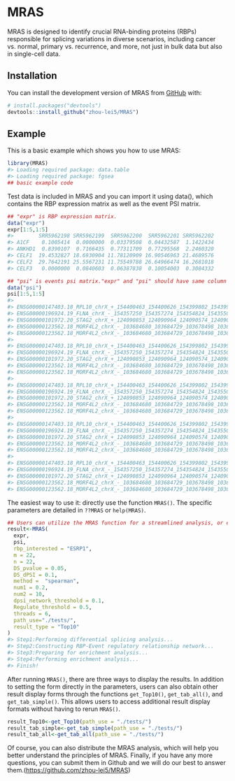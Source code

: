 
<!-- README.md is generated from README.Rmd. Please edit that file -->

# MRAS

<!-- badges: start -->
<!-- badges: end -->

MRAS is designed to identify crucial RNA-binding proteins (RBPs)
responsible for splicing variations in diverse scenarios, including
cancer vs. normal, primary vs. recurrence, and more, not just in bulk
data but also in single-cell data.

## Installation

You can install the development version of MRAS from
[GitHub](https://github.com/) with:

``` r
# install.packages("devtools")
devtools::install_github("zhou-lei5/MRAS")
```

## Example

This is a basic example which shows you how to use MRAS:

``` r
library(MRAS)
#> Loading required package: data.table
#> Loading required package: fgsea
## basic example code
```

Test data is included in MRAS and you can import it using data(), which
contains the RBP expression matrix as well as the event PSI matrix.

``` r
## "expr" is RBP expression matrix.
data("expr")
expr[1:5,1:5]
#>        SRR5962198 SRR5962199  SRR5962200  SRR5962201 SRR5962202
#> A1CF    0.1005414  0.0000000  0.03379508  0.04432587  1.1422434
#> ANKHD1  0.8390107  0.7166435  0.77311709  0.77295568  2.2460320
#> CELF1  19.4532827 18.6930904 11.78120909 16.90546963 21.4689576
#> CELF2  29.7642191 25.5567231 11.75549788 26.64966474 16.2681018
#> CELF3   0.0000000  0.0840603  0.06387838  0.10054003  0.3084332
```

``` r
## "psi" is events psi matrix."expr" and "psi" should have same column names.
data("psi")
psi[1:5,1:5]
#>                                                                                               SRR5962198
#> ENSG00000147403.18_RPL10_chrX_+_154400463_154400626_154399802_154399941_154400701_154400811        0.984
#> ENSG00000196924.19_FLNA_chrX_-_154357250_154357274_154354824_154355072_154357433_154357623         0.407
#> ENSG00000101972.20_STAG2_chrX_+_124090853_124090964_124090574_124090764_124094017_124094144        0.213
#> ENSG00000123562.18_MORF4L2_chrX_-_103684680_103684729_103678498_103678600_103685170_103685260      0.402
#> ENSG00000123562.18_MORF4L2_chrX_-_103684680_103684729_103678498_103678651_103685170_103685260      0.402
#>                                                                                               SRR5962199
#> ENSG00000147403.18_RPL10_chrX_+_154400463_154400626_154399802_154399941_154400701_154400811        0.969
#> ENSG00000196924.19_FLNA_chrX_-_154357250_154357274_154354824_154355072_154357433_154357623         0.399
#> ENSG00000101972.20_STAG2_chrX_+_124090853_124090964_124090574_124090764_124094017_124094144        0.213
#> ENSG00000123562.18_MORF4L2_chrX_-_103684680_103684729_103678498_103678600_103685170_103685260      0.402
#> ENSG00000123562.18_MORF4L2_chrX_-_103684680_103684729_103678498_103678651_103685170_103685260      0.000
#>                                                                                               SRR5962200
#> ENSG00000147403.18_RPL10_chrX_+_154400463_154400626_154399802_154399941_154400701_154400811        0.969
#> ENSG00000196924.19_FLNA_chrX_-_154357250_154357274_154354824_154355072_154357433_154357623         0.322
#> ENSG00000101972.20_STAG2_chrX_+_124090853_124090964_124090574_124090764_124094017_124094144        0.255
#> ENSG00000123562.18_MORF4L2_chrX_-_103684680_103684729_103678498_103678600_103685170_103685260      0.251
#> ENSG00000123562.18_MORF4L2_chrX_-_103684680_103684729_103678498_103678651_103685170_103685260      0.192
#>                                                                                               SRR5962201
#> ENSG00000147403.18_RPL10_chrX_+_154400463_154400626_154399802_154399941_154400701_154400811        0.978
#> ENSG00000196924.19_FLNA_chrX_-_154357250_154357274_154354824_154355072_154357433_154357623         0.463
#> ENSG00000101972.20_STAG2_chrX_+_124090853_124090964_124090574_124090764_124094017_124094144        0.172
#> ENSG00000123562.18_MORF4L2_chrX_-_103684680_103684729_103678498_103678600_103685170_103685260      0.173
#> ENSG00000123562.18_MORF4L2_chrX_-_103684680_103684729_103678498_103678651_103685170_103685260      0.322
#>                                                                                               SRR5962202
#> ENSG00000147403.18_RPL10_chrX_+_154400463_154400626_154399802_154399941_154400701_154400811        0.961
#> ENSG00000196924.19_FLNA_chrX_-_154357250_154357274_154354824_154355072_154357433_154357623         0.514
#> ENSG00000101972.20_STAG2_chrX_+_124090853_124090964_124090574_124090764_124094017_124094144        0.237
#> ENSG00000123562.18_MORF4L2_chrX_-_103684680_103684729_103678498_103678600_103685170_103685260      0.198
#> ENSG00000123562.18_MORF4L2_chrX_-_103684680_103684729_103678498_103678651_103685170_103685260      0.242
```

The easiest way to use it: directly use the function `MRAS()`. The
specific parameters are detailed in `??MRAS` or `help(MRAS)`.

``` r
## Users can utilize the MRAS function for a streamlined analysis, or execute individual steps separately if they prefer to have more control over specific aspects of the analysis.
result<-MRAS(
  expr,
  psi,
  rbp_interested = "ESRP1",
  m = 22,
  n = 22,
  DS_pvalue = 0.05,
  DS_dPSI = 0.1,
  method =  "spearman",
  num1 = 0.2,
  num2 = 10,
  dpsi_network_threshold = 0.1,
  Regulate_threshold = 0.5,
  threads = 6,
  path_use="./tests/",
  result_type = "Top10"
)
#> Step1:Performing differential splicing analysis...
#> Step2:Constructing RBP-Event regulatory relationship network...
#> Step3:Preparing for enrichment analysis...
#> Step4:Performing enrichment analysis...
#> Finish!
```

After running `MRAS()`, there are three ways to display the results. In
addition to setting the form directly in the parameters, users can also
obtain other result display forms through the functions `get_Top10()`,
`get_tab_all()`, and `get_tab_simple()`. This allows users to access
additional result display formats without having to rerun `MRAS()`.

``` r
result_Top10<-get_Top10(path_use = "./tests/")
result_tab_simple<-get_tab_simple(path_use = "./tests/")
result_tab_all<-get_tab_all(path_use = "./tests/")
```

Of course, you can also distribute the MRAS analysis, which will help
you better understand the principles of MRAS. Finally, if you have any
more questions, you can submit them in Github and we will do our best to
answer them.(<https://github.com/zhou-lei5/MRAS>)
